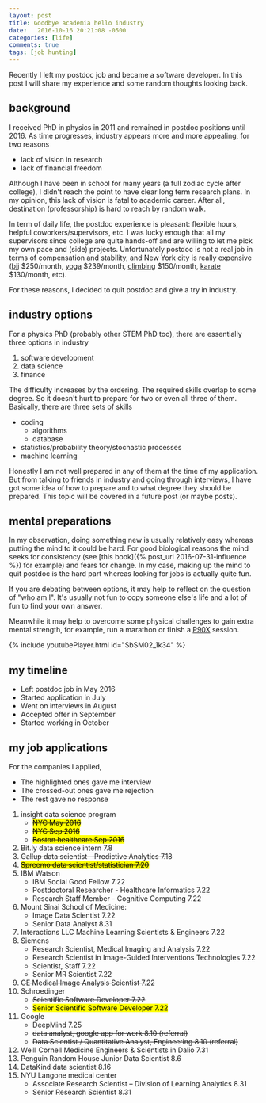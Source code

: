 ```yaml
---
layout: post
title: Goodbye academia hello industry
date:   2016-10-16 20:21:08 -0500
categories: [life]
comments: true
tags: [job hunting]
---
```


Recently I left my postdoc job and became a software developer.
In this post I will share my experience and some random thoughts 
looking back.

## background

I received PhD in physics in 2011 and remained in postdoc positions until 2016.
As time progresses, industry appears more and more appealing, for two reasons

* lack of vision in research
* lack of financial freedom

Although I have been in school for many years 
(a full zodiac cycle after college), I didn't reach the point to have clear long term research plans.
In my opinion, this lack of vision is fatal to academic career. After all, destination (professorship) is hard to reach by random walk.

In term of daily life, the postdoc experience is pleasant:
flexible hours, helpful coworkers/supervisors, etc. I was lucky enough that 
all my supervisors since college are quite hands-off 
and are willing to let me pick my own pace and (side) projects.
Unfortunately postdoc is not a real job in terms of compensation and stability,
and New York city is really expensive ([bjj][bjj] $250/month, [yoga][yoga] $239/month, [climbing][climb] $150/month, [karate][karate] $130/month, etc).

For these reasons, I decided to quit postdoc and give a try in industry.

## industry options

For a physics PhD (probably other STEM PhD too),
there are essentially three options in industry

1. software development
2. data science
1. finance

The difficulty increases by the ordering. The required skills overlap to some 
degree. So it doesn't hurt to prepare for two or even all three of them.
Basically, there are three sets of skills

* coding
    * algorithms
    * database 
* statistics/probability theory/stochastic processes
* machine learning

Honestly I am not well prepared in any of them at the time of my application.
But from talking to friends in industry and going through interviews,
I have got some idea of how to prepare and to what degree they should be prepared. This topic will be covered in a future post (or maybe posts).

## mental preparations

In my observation, doing something new is usually relatively easy whereas putting the mind to it could be hard.
For good biological reasons the mind seeks for consistency (see [this book]({% post_url 2016-07-31-influence %}) for example) and fears for change.
In my case, making up the mind to quit postdoc is the hard part whereas looking 
for jobs is actually quite fun.

If you are debating between options, it may help to reflect on the 
question of "who am I". It's usually not fun to copy someone else's life and a lot
of fun to find your own answer.

Meanwhile it may help to overcome some physical challenges to gain extra mental
strength, for example, run a marathon or finish a [P90X](https://en.wikipedia.org/wiki/P90X) session.

{% include youtubePlayer.html id="SbSM02_1k34" %}

## my timeline 

* Left postdoc job in May 2016
* Started application in July 
* Went on interviews in August 
* Accepted offer in September 
* Started working in October

## my job applications 

For the companies I applied, 

* The highlighted ones gave me interview 
* The crossed-out ones gave me rejection
* The rest gave no response

1. insight data science program
    * ~~<mark>NYC May 2016</mark>~~ 
    * ~~<mark>NYC Sep 2016</mark>~~
    * ~~<mark>Boston healthcare Sep 2016</mark>~~
2. Bit.ly data science intern  7.8
5. ~~Gallup data scientist - Predictive Analytics 7.18~~
6. ~~<mark>Spreemo data scientist/statistician 7.20</mark>~~
7. IBM Watson
    * IBM Social Good Fellow 7.22
    * Postdoctoral Researcher - Healthcare Informatics 7.22
    * Research Staff Member - Cognitive Computing 7.22
11. Mount Sinai School of Medicine: 
    * Image Data Scientist 7.22
    * Senior Data Analyst 8.31
12. Interactions LLC Machine Learning Scientists & Engineers 7.22
10. Siemens 
    * Research Scientist, Medical Imaging and Analysis 7.22
    * Research Scientist in Image-Guided Interventions Technologies 7.22
    * Scientist, Staff 7.22
    * Senior MR Scientist 7.22
18. ~~GE Medical Image Analysis Scientist 7.22~~
13. Schroedinger 
    * ~~Scientific Software Developer 7.22~~
    * <mark>Senior Scientific Software Developer 7.22</mark>
1. Google 
    * DeepMind 7.25
    * ~~data analyst, google app for work 8.10 (referral)~~
    * ~~Data Scientist / Quantitative Analyst, Engineering 8.10 (referral)~~
1. Weill Cornell Medicine Engineers & Scientists in Dalio 7.31
2. Penguin Random House Junior Data Scientist 8.6
1. DataKind data scientist 8.16
1. NYU Langone medical center
    * Associate Research Scientist – Division of Learning Analytics 8.31
    * Senior Research Scientist 8.31

[karate]: http://www.jkany.org 
[yoga]: http://www.dharmayogacenter.com/
[bjj]: http://www.alliancebjjnyc.com
[climb]: http://lic.thecliffsclimbing.com
